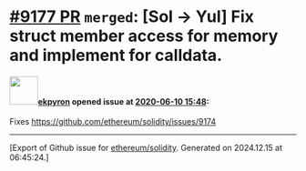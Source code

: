 # [\#9177 PR](https://github.com/ethereum/solidity/pull/9177) `merged`: [Sol -> Yul] Fix struct member access for memory and implement for calldata.

#### <img src="https://avatars.githubusercontent.com/u/1347491?v=4" width="50">[ekpyron](https://github.com/ekpyron) opened issue at [2020-06-10 15:48](https://github.com/ethereum/solidity/pull/9177):

Fixes https://github.com/ethereum/solidity/issues/9174





-------------------------------------------------------------------------------



[Export of Github issue for [ethereum/solidity](https://github.com/ethereum/solidity). Generated on 2024.12.15 at 06:45:24.]
